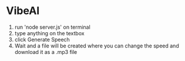 # VibeAI

1. run 'node server.js' on terminal 
2. type anything on the textbox
3. click Generate Speech
4. Wait and a file will be created where you can change the speed and download it as a .mp3 file
